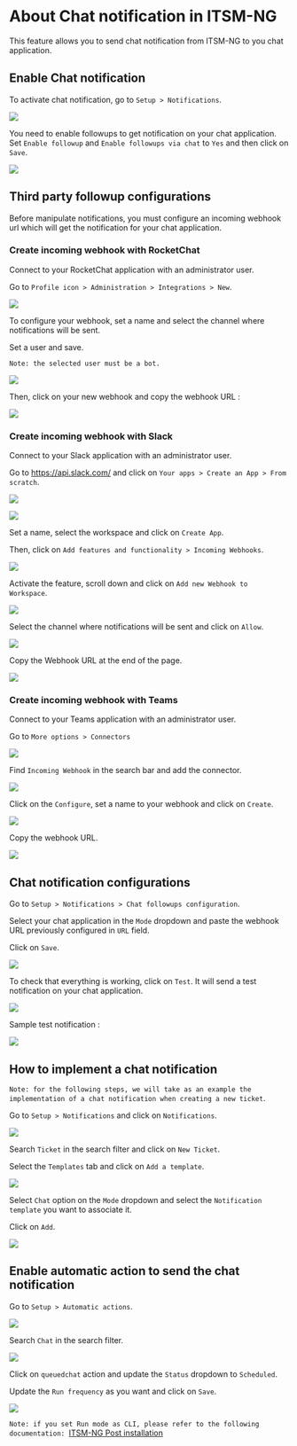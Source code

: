 # About Chat notification in ITSM-NG

This feature allows you to send chat notification from ITSM-NG to you chat application.

## Enable Chat notification

To activate chat notification, go to `Setup > Notifications`.

![](img/chat-notification/chat-notification_goto.png)

You need to enable followups to get notification on your chat application.
Set `Enable followup` and `Enable followups via chat` to `Yes` and then click on `Save`.

![](img/chat-notification/chat-notification_config_2.png)


## Third party followup configurations

Before manipulate notifications, you must configure an incoming webhook url which will get the notification for your chat application.

### Create incoming webhook with RocketChat

Connect to your RocketChat application with an administrator user.

Go to `Profile icon > Administration > Integrations > New`.

![](img/chat-notification/chat-notification_rocket_chat_webhook.png)

To configure your webhook, set a name and select the channel where notifications will be sent.

Set a user and save.

`Note: the selected user must be a bot.`

![](img/chat-notification/chat-notification_rocket_chat_webhook_2.png)

Then, click on your new webhook and copy the webhook URL : 

![](img/chat-notification/chat-notification_rocket_chat_webhook_3.png)


### Create incoming webhook with Slack

Connect to your Slack application with an administrator user.

Go to https://api.slack.com/ and click on `Your apps > Create an App > From scratch`.

![](img/chat-notification/chat-notification_slack_webhook.png)

![](img/chat-notification/chat-notification_slack_webhook_2.png)

Set a name, select the workspace and click on `Create App`.

Then, click on `Add features and functionality > Incoming Webhooks`.

![](img/chat-notification/chat-notification_slack_webhook_3.png)

Activate the feature, scroll down and click on `Add new Webhook to Workspace`.

![](img/chat-notification/chat-notification_slack_webhook_4.png)

Select the channel where notifications will be sent and click on `Allow`.

![](img/chat-notification/chat-notification_slack_webhook_5.png)

Copy the Webhook URL at the end of the page.

![](img/chat-notification/chat-notification_slack_webhook_6.png)


### Create incoming webhook with Teams

Connect to your Teams application with an administrator user.

Go to `More options > Connectors`

![](img/chat-notification/chat-notification_teams_webhook.png)

Find `Incoming Webhook` in the search bar and add the connector.

![](img/chat-notification/chat-notification_teams_webhook_2.png)

Click on the `Configure`, set a name to your webhook and click on `Create`.

![](img/chat-notification/chat-notification_teams_webhook_3.png)

Copy the webhook URL.

![](img/chat-notification/chat-notification_teams_webhook_4.png)


## Chat notification configurations

Go to `Setup > Notifications > Chat followups configuration`.

Select your chat application in the `Mode` dropdown and paste the webhook URL previously configured in `URL` field.

Click on `Save`.

![](img/chat-notification/chat-notification_rocket_chat_add_webhook.png)

To check that everything is working, click on `Test`. It will send a test notification on your chat application.

![](img/chat-notification/chat-notification_rocket_chat_add_webhook_2.png)

Sample test notification :

![](img/chat-notification/chat-notification_rocket_chat_add_webhook_3.png)

## How to implement a chat notification

`Note: for the following steps, we will take as an example the implementation of a chat notification when creating a new ticket`.

Go to `Setup > Notifications` and click on `Notifications`.

![](img/chat-notification/chat-notification_add_notification.png)

Search `Ticket` in the search filter and click on `New Ticket`.

Select the `Templates` tab and click on `Add a template`.

![](img/chat-notification/chat-notification_add_notification_4.png)

Select `Chat` option on the `Mode` dropdown and select the `Notification template` you want to associate it.

Click on `Add`.

![](img/chat-notification/chat-notification_add_notification_5.png)

## Enable automatic action to send the chat notification

Go to `Setup > Automatic actions`.

![](img/chat-notification/chat-notification_enable_automatic_action.png)

Search `Chat` in the search filter.

![](img/chat-notification/chat-notification_enable_automatic_action_2.png)

Click on `queuedchat` action and update the `Status` dropdown to `Scheduled`.

Update the `Run frequency` as you want and click on `Save`.

![](img/chat-notification/chat-notification_enable_automatic_action_3.png)

`Note: if you set Run mode as CLI, please refer to the following documentation: `[ITSM-NG Post installation](../post-install.md)
